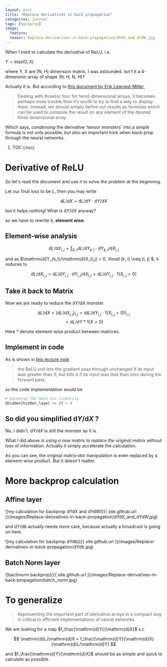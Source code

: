 ```yaml
---
layout: post
title: "Replace derivatives in back propagation"
categories: journal
tags: [backprop]
image:
  feature: 
  teaser: Replace-derivatives-in-back-propagation/dYdX_and_dYdW.jpg
---
```


<script type="text/javascript" async
 src="https://cdn.mathjax.org/mathjax/latest/MathJax.js?config=TeX-AMS_CHTML">
</script>
<script type="text/x-mathjax-config">
 MathJax.Hub.Config({tex2jax: {inlineMath: [['$','$'], ['\\(','\\)']]}});
</script>


When I tried to calculate the derivative of ReLU, i.e.

$Y = max(0, X)$

where Y, X are (N, H) dimension matrix, I was astounded. 
Isn't it a 4-dimension array of shape (N, H, N, H)? 

Actually it is. But according to [this document by Erik Learned-Miller, ](http://cs231n.stanford.edu/vecDerivs.pdf)

> Dealing with three[or four for here]-dimensional arrays, it becomes perhaps more trouble than it’s worth
  to try to find a way to display them. Instead, we should simply define our results as formulas
  which can be used to compute the result on any element of the desired three dimensional
  array

Which says, _condensing_ the derivative 'tensor monsters' into a simple formula is not only possible,
but also an important trick when back-prop through the neural networks.

1. TOC
{:toc}

# Derivative of ReLU

So let's read the document and use it to solve the problem at the beginning. 

Let our final loss to be $L$, then you may write 

$$
\mathrm{d}L/\mathrm{d}X = \mathrm{d}L/\mathrm{d}Y \cdot \mathrm{d}Y/\mathrm{d}X
$$

but it helps nothing! What is $\mathrm{d}Y/\mathrm{d}X$ anyway?

so we have to rewrite it, __element wise__.

## Element-wise analysis

$$
\mathrm{d}L/\mathrm{d}X_{i,j} = \sum_{k,l} {\mathrm{d}L/\mathrm{d}Y_{k,l} \cdot \mathrm{d}Y_{k,l}/\mathrm{d}X_{i,j}}
$$

and as $\mathrm{d}Y_{k,l}/\mathrm{d}X_{i,j} = 0, \forall (k, l) \neq (i, j) $, 
it reduces to 

$$
\mathrm{d}L/\mathrm{d}X_{i,j}
 = \mathrm{d}L/\mathrm{d}Y_{i,j} \cdot \mathrm{d}Y_{i,j}/\mathrm{d}X_{i,j}
 = \mathrm{d}L/\mathrm{d}Y_{i,j} \cdot 1(X_{i,j}> 0)
$$

## Take it back to Matrix

Now we are ready to reduce the $\mathrm{d}Y/\mathrm{d}X$ monster.

$$
\mathrm{d}L/\mathrm{d}X 
= (\mathrm{d}L/\mathrm{d}X_{i,j})_{i,j}
= (\mathrm{d}L/\mathrm{d}Y_{i,j} \cdot 1(X_{i,j}> 0))_{i,j}
$$
$$
= \mathrm{d}L/\mathrm{d}Y * 1(X > 0)
$$

Here $*$ denote element-wise product between matrices.
 
## Implement in code

As is shown in [this lecture note](http://cs231n.github.io/neural-networks-case-study/#net)

> the ReLU unit lets the gradient pass through unchanged if its input was greater than 0, but kills it if its input was less than zero during the forward pass. 

so the code implementation would be

```python
# backprop the ReLU non-linearity
dhidden[hidden_layer <= 0] = 0
```
 
## So did you simplified $\mathrm{d}Y/\mathrm{d}X$ ?

No, I didn't. 
$\mathrm{d}Y/\mathrm{d}X$ is still the monster as it is.

What I did above is _using a new matrix to replace the original matrix_
without loss of information.
Actually it simply accelerate the calculation.

As you can see, the original matrix-dot manipulation is even replaced by a element-wise product.
But it doesn't matter.

# More backprop calculation 

## Affine layer

 ![my calculation for backprop dYdX and dYdW]({{ site.github.url }}/images/Replace-derivatives-in-back-propagation/dYdX_and_dYdW.jpg)
 
 and $\mathrm{d}Y/\mathrm{d}b$ actually needs more care,
 because actually a broadcast is going on here.
 
 ![my calculation for backprop dYdb]({{ site.github.url }}/images/Replace-derivatives-in-back-propagation/dYdb.jpg)

## Batch Norm layer

![bachnorm backprop]({{ site.github.url }}/images/Replace-derivatives-in-back-propagation/batch_norm.jpg)
 
# To generalize

> Representing the important part of derivative arrays in a compact way is critical to
  efficient implementations of neural networks.
  
We are looking for a map $f_\frac{\mathrm{d}Y}{\mathrm{d}X}$ s.t.

$$
\mathrm{d}L/\mathrm{d}X = f_\frac{\mathrm{d}Y}{\mathrm{d}X}(\mathrm{d}L/\mathrm{d}Y)
$$

and $f_\frac{\mathrm{d}Y}{\mathrm{d}X}$ should be as simple and quick to calculate as possible.


